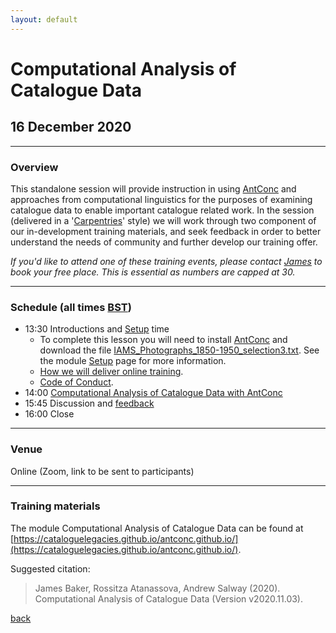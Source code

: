 ```yaml
---
layout: default
---
```


# Computational Analysis of Catalogue Data

## 16 December 2020

______
### Overview

This standalone session will provide instruction in using [AntConc](http://www.laurenceanthony.net/software/antconc/) and approaches from computational linguistics for the purposes of examining catalogue data to enable important catalogue related work. In the session (delivered in a '[Carpentries](https://carpentries.org/)' style) we will work through two component of our in-development training materials, and seek feedback in order to better understand the needs of community and further develop our training offer.

*If you'd like to attend one of these training events, please contact [James](http://www.sussex.ac.uk/profiles/371022) to book your free place. This is essential as numbers are capped at 30.*

______
### Schedule (all times [BST](https://www.timeanddate.com/worldclock/fixedtime.html?iso=20200709T1330))

- 13:30 Introductions and [Setup](https://cataloguelegacies.github.io/antconc.github.io/setup.html) time
	- To complete this lesson you will need to install [AntConc](http://www.laurenceanthony.net/software/antconc/) and download the file [IAMS_Photographs_1850-1950_selection3.txt](https://github.com/CatalogueLegacies/antconc.github.io/blob/gh-pages/data/IAMS_Photographs_1850-1950_selection3.txt). See the module [Setup](https://cataloguelegacies.github.io/antconc.github.io/setup.html) page for more information.
	- [How we will deliver online training](https://github.com/CatalogueLegacies/antconc.github.io/issues/28).
	- [Code of Conduct](https://cataloguelegacies.github.io/coc).
- 14:00 [Computational Analysis of Catalogue Data with AntConc](https://cataloguelegacies.github.io/antconc.github.io)
- 15:45 Discussion and [feedback](https://docs.google.com/forms/d/e/1FAIpQLSdthDyMEAmiL5uY2GTov5OSKSw4HbpBN2A_-LbCOHDkbwVaKQ/viewform)
- 16:00 Close

______
### Venue

Online (Zoom, link to be sent to participants)

______
### Training materials

The module Computational Analysis of Catalogue Data can be found at [https://cataloguelegacies.github.io/antconc.github.io/](https://cataloguelegacies.github.io/antconc.github.io/).

Suggested citation:

> James Baker, Rossitza Atanassova, Andrew Salway (2020). Computational Analysis of Catalogue Data (Version v2020.11.03). 

[back](./)
